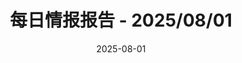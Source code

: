 ---
title: '每日情报报告 - 2025/08/01'
date: '2025-08-01'
data:
  - title: "Financial results for Q2 2025"
    content: "Tech giants release their quarterly earnings reports, showing strong growth in cloud computing."
    link: "https://example.com/test-link2"
    publishDate: "2025-08-01 18:00:00"
    points: 150
    source: "News"
    extra: ""
---